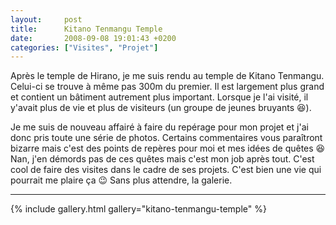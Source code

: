 ```yaml
---
layout:     post
title:      Kitano Tenmangu Temple
date:       2008-09-08 19:01:43 +0200
categories: ["Visites", "Projet"]
---
```


Après le temple de Hirano, je me suis rendu au temple de Kitano Tenmangu. Celui-ci se trouve à même pas 300m du
premier. Il est largement plus grand et contient un bâtiment autrement plus important. Lorsque je l'ai visité, il
y'avait plus de vie et plus de visiteurs (un groupe de jeunes bruyants :laughing:).

<!--more-->

Je me suis de nouveau affairé à faire du repérage pour mon projet et j'ai donc pris toute une série de photos.
Certains commentaires vous paraîtront bizarre mais c'est des points de repères pour moi et mes idées de quêtes
:laughing: Nan, j'en démords pas de ces quêtes mais c'est mon job après tout. C'est cool de faire des visites dans
le cadre de ses projets. C'est bien une vie qui pourrait me plaire ça :wink: Sans plus attendre, la galerie.

-----

{% include gallery.html gallery="kitano-tenmangu-temple" %}

